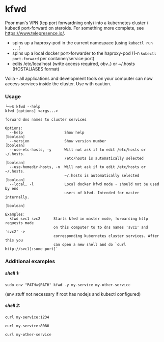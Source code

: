 # kfwd
Poor man's VPN (tcp port forwardning only) into a kubernetes cluster / kubectl port-forward on steroids. For something more complete, see https://www.telepresence.io/.

* spins up a haproxy-pod in the current namespace (using `kubectl run ...`)
* spins up a local docker port-forwarder to the haproxy-pod (1-n `kubectl port-forward` per container/service port)
* edits /etc/localhost (write access required, obv..) or ~/.hosts (HOSTALIASES format)

Voila - all applications and development tools on your computer can now access services inside the cluster. Use with caution.

### Usage
```
╰─>$ kfwd --help
kfwd [options] <args...>

forward dns names to cluster services

Options:
  --help                   Show help                                   [boolean]
  --version                Show version number                         [boolean]
  --use-etc-hosts, -y      Will not ask if to edit /etc/hosts or ~/.hosts.
                           /etc/hosts is automatically selected        [boolean]
  --use-homedir-hosts, -n  Will not ask if to edit /etc/hosts or ~/.hosts.
                           ~/.hosts is automatically selected          [boolean]
  --local, -l              Local docker kfwd mode - should not be used by end
                           users of kfwd. Intended for master internally.
                                                                       [boolean]

Examples:
  kfwd svc1 svc2      Starts kfwd in master mode, forwarding http requests made
                      on this computer to to dns names 'svc1' and 'svc2' ->
                      corresponding kubernetes cluster services. After this you
                      can open a new shell and do `curl http://svc1[:some port]`
```

### Additional examples
 
##### shell 1:
`sudo env "PATH=$PATH" kfwd -y my-service my-other-service` 

(env stuff not necessary if root has nodejs and kubectl configured)

##### shell 2:
`curl my-service:1234`

`curl my-service:8080`

`curl my-other-service`
